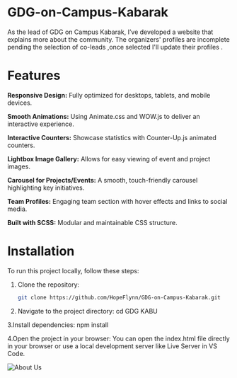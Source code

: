 # GDG-on-Campus-Kabarak
As the lead of GDG on Campus Kabarak, I’ve developed a website that explains more about the community. The organizers' profiles are incomplete pending the selection of co-leads ,once selected I'll update their profiles .
# Features
**Responsive Design:** Fully optimized for desktops, tablets, and mobile devices.

**Smooth Animations:** Using Animate.css and WOW.js to deliver an interactive experience.

**Interactive Counters:** Showcase statistics with Counter-Up.js animated counters.

**Lightbox Image Gallery:** Allows for easy viewing of event and project images.

**Carousel for Projects/Events:** A smooth, touch-friendly carousel highlighting key initiatives.

**Team Profiles:** Engaging team section with hover effects and links to social media.

**Built with SCSS:** Modular and maintainable CSS structure.

# Installation

To run this project locally, follow these steps:

1. Clone the repository:
   ```bash
   git clone https://github.com/HopeFlynn/GDG-on-Campus-Kabarak.git

2. Navigate to the project directory:
cd GDG KABU

3.Install dependencies:
npm install

4.Open the project in your browser: 
You can open the index.html file directly in your browser or use a local development server like Live Server in VS Code.

![About Us](https://github.com/HopeFlynn/GDG-on-Campus-Kabarak/blob/main/About%20us.png)

